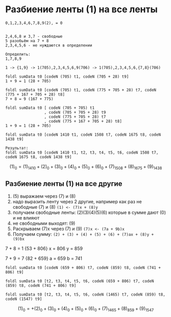 # Разбиение ленты (1) на все ленты

```
0,1,2,3,4,6,7,8,9(2), = 0


2,4,6,8 и 3,7 - свободные
5 разобьём на 7 + 8
2,3,4,5,6 - не нуждаются в определении

Определить:
1,7,8,9

1 -> {1,9} -> 1(705),2,3,4,5,6,9(706) -> 1(705),2,3,4,5,6,{7,8}(706)

foldl sumData t0 [codeN (705) t1, codeN (705 + 28) t9]
1 + 9 = 1 (28 + 705)

foldl sumData t0 [codeN (705) t1, codeN (775 + 705 + 28) t7, codeN (775 + 167 + 705 + 28) t8]
7 + 8 = 9 (167 + 775)

foldl sumData t0 [ codeN (705 + 705) t1
                 , codeN (705 + 705 + 28) t9
                 , codeN (775 + 705 + 28) t7
                 , codeN (775 + 167 + 705 + 28) t8]
1 + 9 = 1 (28 + 705)

foldl sumData t0 [codeN 1410 t1, codeN 1508 t7, codeN 1675 t8, codeN 1438 t9]

Результат:
foldl sumData t0 [codeN 1410 t1, t2, t3, t4, t5, t6, codeN 1508 t7, codeN 1675 t8, codeN 1438 t9]
```

$$
(1)_0=(1)_{1410}+(2)_0+(3)_0+(4)_0+(5)_0+(6)_0+(7)_{1508}+(8)_{1675}+(9)_{1438}
$$

## Разбиение ленты (1) на все другие

1. (5) выражаем через (7) и (8)
2. надо выразить ленту через 2 другие, например как раз не свободные (7) и (8)
   `(1) <- (7)x + (8)y`
3. получаем свободные ленты: (2)(3)(4)(5)(6) которые в сумме дают (0) и не влияют
4. не свободными выходят: (9)
5. Раскрываем (7)x через (7) и (9)
   `(7)x <- (7a + 9b)x`
6. Получаем сумму:
   `(2) + (3) + (4) + (5) + (6) + (7)ax + (8)y + (9)bx`

7 + 8 = 1 {53 + 806}
x = 806
y = 859

7 + 9 = 7 {82 + 659}
a = 659
b = 741

```
foldl sumData t0 [codeN (659 + 806) t7, codeN (859) t8, codeN (741 + 806) t9]

foldl sumData t0 [t2, t3, t4, t5, t6, codeN (659 + 806) t7, codeN (859) t8, codeN (741 + 806) t9]

foldl sumData t0 [t2, t3, t4, t5, t6, codeN (1465) t7, codeN (859) t8, codeN (1547) t9]
```

$$
(1)_0=+(2)_0+(3)_0+(4)_0+(5)_0+(6)_0+(7)_{1465}+(8)_{859}+(9)_{1547}
$$

